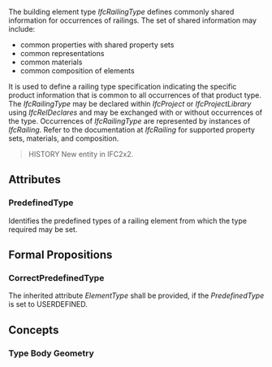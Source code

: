 The building element type _IfcRailingType_ defines commonly shared information for occurrences of railings. The set of shared information may include:

* common properties with shared property sets
* common representations
* common materials
* common composition of elements


<!-- end of short definition -->

It is used to define a railing type specification indicating the specific product information that is common to all occurrences of that product type. The _IfcRailingType_ may be declared within _IfcProject_ or _IfcProjectLibrary_ using _IfcRelDeclares_ and may be exchanged with or without occurrences of the type. Occurrences of _IfcRailingType_ are represented by instances of _IfcRailing_. Refer to the documentation at _IfcRailing_ for supported property sets, materials, and composition.

> HISTORY New entity in IFC2x2.

## Attributes

### PredefinedType
Identifies the predefined types of a railing element from which the type required may be set.

## Formal Propositions

### CorrectPredefinedType
The inherited attribute _ElementType_ shall be provided, if the _PredefinedType_ is set to USERDEFINED.

## Concepts

### Type Body Geometry



